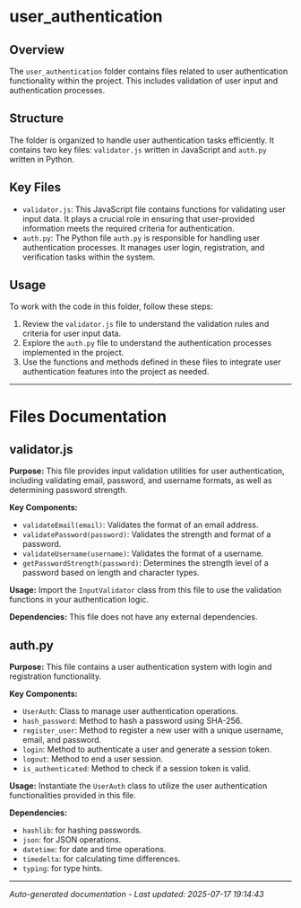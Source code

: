 # user_authentication

## Overview
The `user_authentication` folder contains files related to user authentication functionality within the project. This includes validation of user input and authentication processes.

## Structure
The folder is organized to handle user authentication tasks efficiently. It contains two key files: `validator.js` written in JavaScript and `auth.py` written in Python.

## Key Files
- `validator.js`: This JavaScript file contains functions for validating user input data. It plays a crucial role in ensuring that user-provided information meets the required criteria for authentication.
- `auth.py`: The Python file `auth.py` is responsible for handling user authentication processes. It manages user login, registration, and verification tasks within the system.

## Usage
To work with the code in this folder, follow these steps:
1. Review the `validator.js` file to understand the validation rules and criteria for user input data.
2. Explore the `auth.py` file to understand the authentication processes implemented in the project.
3. Use the functions and methods defined in these files to integrate user authentication features into the project as needed.

---

# Files Documentation

## validator.js

**Purpose:** This file provides input validation utilities for user authentication, including validating email, password, and username formats, as well as determining password strength.

**Key Components:**
- `validateEmail(email)`: Validates the format of an email address.
- `validatePassword(password)`: Validates the strength and format of a password.
- `validateUsername(username)`: Validates the format of a username.
- `getPasswordStrength(password)`: Determines the strength level of a password based on length and character types.

**Usage:** Import the `InputValidator` class from this file to use the validation functions in your authentication logic.

**Dependencies:** This file does not have any external dependencies.

## auth.py

**Purpose:** This file contains a user authentication system with login and registration functionality.

**Key Components:**
- `UserAuth`: Class to manage user authentication operations.
- `hash_password`: Method to hash a password using SHA-256.
- `register_user`: Method to register a new user with a unique username, email, and password.
- `login`: Method to authenticate a user and generate a session token.
- `logout`: Method to end a user session.
- `is_authenticated`: Method to check if a session token is valid.

**Usage:** Instantiate the `UserAuth` class to utilize the user authentication functionalities provided in this file.

**Dependencies:** 
- `hashlib`: for hashing passwords.
- `json`: for JSON operations.
- `datetime`: for date and time operations.
- `timedelta`: for calculating time differences.
- `typing`: for type hints.

---
*Auto-generated documentation - Last updated: 2025-07-17 19:14:43*
